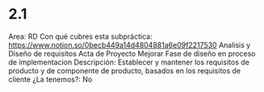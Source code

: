 # 2.1

Area: RD
Con qué cubres esta subpráctica: https://www.notion.so/0becb449a14d4804881a6e09f2217530 
Analisis y Diseño de requisitos
Acta de Proyecto
Mejorar Fase de diseño en proceso de implementacion
Descripción: Establecer y mantener los requisitos de producto y de componente de producto, basados en los requisitos de cliente
¿La tenemos?: No